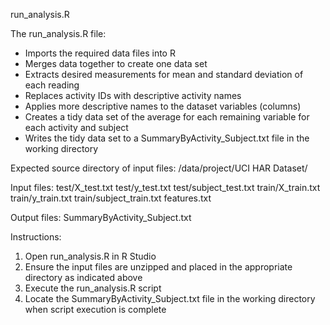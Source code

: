 run_analysis.R 

The run_analysis.R file:
 * Imports the required data files into R
 * Merges data together to create one data set
 * Extracts desired measurements for mean and standard deviation of each reading
 * Replaces activity IDs with descriptive activity names 
 * Applies more descriptive names to the dataset variables (columns)
 * Creates a tidy data set of the average for each remaining variable for each activity and subject
 * Writes the tidy data set to a SummaryByActivity_Subject.txt file in the working directory

Expected source directory of input files:
<working directory>/data/project/UCI HAR Dataset/

Input files: 
test/X_test.txt
test/y_test.txt
test/subject_test.txt
train/X_train.txt
train/y_train.txt
train/subject_train.txt
features.txt

Output files:
SummaryByActivity_Subject.txt 

Instructions:
1. Open run_analysis.R in R Studio
2. Ensure the input files are unzipped and placed in the appropriate directory as indicated above
3. Execute the run_analysis.R script 
4. Locate the SummaryByActivity_Subject.txt file in the working directory when script execution is complete
